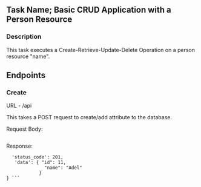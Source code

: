 ## Task Name; Basic CRUD Application with a Person Resource
### Description
This task executes a Create-Retrieve-Update-Delete    Operation on a person resource "name".

## Endpoints

### Create
URL - /api

This takes a POST request to create/add attribute to the database.

Request Body:

``` curl -d '{"name": "Adel"}' -H 'Content-Type: application/json' -X POST http://api:port/api/v1/path
```
Response:

``` {'message':'Successfully Created', 
  'status_code': 201, 
   'data': { "id": 11,
              "name": "Adel"
            }
} ```
 